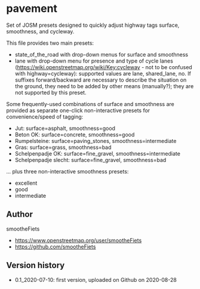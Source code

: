# pavement
Set of JOSM presets designed to quickly adjust highway tags surface, smoothness, and cycleway.

This file provides two main presets:
* state_of_the_road with drop-down menus for surface and smoothness
* lane with drop-down menu for presence and type of cycle lanes (https://wiki.openstreetmap.org/wiki/Key:cycleway - not to be confused with highway=cycleway): supported values are lane, shared_lane, no. If suffixes forward/backward are necessary to describe the situation on the ground, they need to be added by other means (manually?); they are not supported by this preset.

Some frequently-used combinations of surface and smoothness are provided as separate one-click non-interactive presets for convenience/speed of tagging:
* Jut: surface=asphalt, smoothness=good
* Beton OK: surface=concrete, smoothness=good
* Rumpelsteine: surface=paving_stones, smoothness=intermediate
* Gras: surface=grass, smoothness=bad
* Schelpenpadje OK: surface=fine_gravel, smoothness=intermediate
* Schelpenpadje slecht: surface=fine_gravel, smoothness=bad

... plus three non-interactive smoothness presets:
* excellent
* good
* intermediate

## Author
smootheFiets
* https://www.openstreetmap.org/user/smootheFiets
* https://github.com/smootheFiets

## Version history
* 0.1_2020-07-10: first version, uploaded on Github on 2020-08-28

